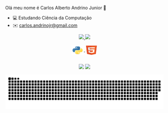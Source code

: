 Olá meu nome é Carlos Alberto Andrino Junior 👋

- 💻 Estudando Ciência da Computação
- ✉️ carlos.andrinojr@gmail.com

<div align="center">
  <a href="https://github.com/CarlosAAndrino">
  <img height="165em" src="https://github-readme-stats.vercel.app/api?username=CarlosAAndrino&show_icons=true&theme=dark&include_all_commits=true&count_private=true"/>
  <img height="165em" src="https://github-readme-stats.vercel.app/api/top-langs/?username=CarlosAAndrino&layout=compact&langs_count=7&theme=dark"/>
</div>


<div align="center" style="display: inline_block"><br>
  <img align="center" alt="Carlos-Python" height="30" width="40" src="https://raw.githubusercontent.com/devicons/devicon/master/icons/python/python-original.svg">
  <img align="center" alt="Carlos-HTML" height="30" width="40" src="https://raw.githubusercontent.com/devicons/devicon/master/icons/html5/html5-original.svg">
</div>

##

<div align="center"> 
  <a href="https://instagram.com/carlosandrino" target="_blank"><img src="https://img.shields.io/badge/-Instagram-%23E4405F?style=for-the-badge&logo=instagram&logoColor=white" target="_blank"></a>
  <a href="https://www.linkedin.com/in/carlos-andrino-950292240/" target="_blank"><img src="https://img.shields.io/badge/-LinkedIn-%230077B5?style=for-the-badge&logo=linkedin&logoColor=white" target="_blank"></a> 
 
  ![Snake animation](https://github.com/CarlosAAndrino/CarlosAAndrino/blob/output/github-contribution-grid-snake.svg)
 
</div>
